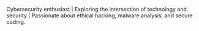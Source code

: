 Cybersecurity enthusiast | Exploring the intersection of technology and security | Passionate about ethical hacking, malware analysis, and secure coding.
